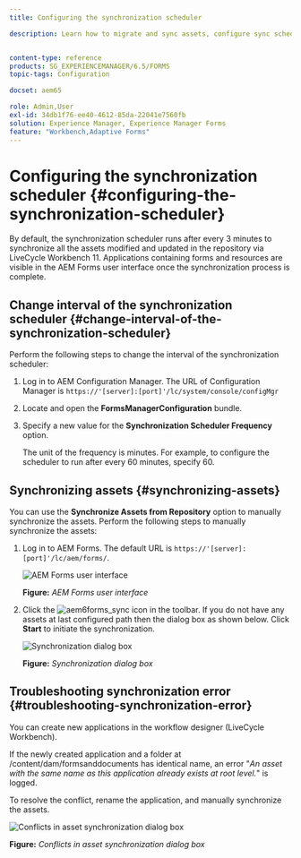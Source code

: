 ```yaml
---
title: Configuring the synchronization scheduler

description: Learn how to migrate and sync assets, configure sync scheduler, and use folders to arrange assets.


content-type: reference
products: SG_EXPERIENCEMANAGER/6.5/FORMS
topic-tags: Configuration

docset: aem65

role: Admin,User
exl-id: 34db1f76-ee40-4612-85da-22041e7560fb
solution: Experience Manager, Experience Manager Forms
feature: "Workbench,Adaptive Forms"
---
```

# Configuring the synchronization scheduler {#configuring-the-synchronization-scheduler}

By default, the synchronization scheduler runs after every 3 minutes to synchronize all the assets modified and updated in the repository via LiveCycle Workbench 11. Applications containing forms and resources are visible in the AEM Forms user interface once the synchronization process is complete.

## Change interval of the synchronization scheduler {#change-interval-of-the-synchronization-scheduler}

Perform the following steps to change the interval of the synchronization scheduler:

1. Log in to AEM Configuration Manager. The URL of Configuration Manager is `https://'[server]:[port]'/lc/system/console/configMgr`  

1. Locate and open the **FormsManagerConfiguration** bundle.

1. Specify a new value for the **Synchronization Scheduler Frequency** option.

   The unit of the frequency is minutes. For example, to configure the scheduler to run after every 60 minutes, specify 60.

## Synchronizing assets {#synchronizing-assets}

You can use the **Synchronize Assets from Repository** option to manually synchronize the assets. Perform the following steps to manually synchronize the assets:

1. Log in to AEM Forms. The default URL is `https://'[server]:[port]'/lc/aem/forms/`.

   ![AEM Forms user interface](assets/aem_forms_ui.png)

   **Figure:** *AEM Forms user interface*

1. Click the ![aem6forms_sync](assets/aem6forms_sync.png) icon in the toolbar. If you do not have any assets at last configured path then the dialog box as shown below. Click **Start** to initiate the synchronization.

   ![Synchronization dialog box](assets/migrate-and-syncronize.png)

   **Figure:** *Synchronization dialog box*

## Troubleshooting synchronization error {#troubleshooting-synchronization-error}

You can create new applications in the workflow designer (LiveCycle Workbench).

If the newly created application and a folder at /content/dam/formsanddocuments has identical name, an error "*An asset with the same name as this application already exists at root level.*" is logged.

To resolve the conflict, rename the application, and manually synchronize the assets.

![Conflicts in asset synchronization dialog box](assets/sync-conflict.png)

**Figure:** *Conflicts in asset synchronization dialog box*
